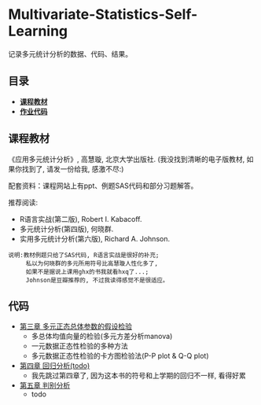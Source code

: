# Multivariate-Statistics-Self-Learning

记录多元统计分析的数据、代码、结果。

## 目录
* [**课程教材**](#课程教材)
* [**作业代码**](#作业代码)


## 课程教材
《应用多元统计分析》, 高慧璇, 北京大学出版社.
(我没找到清晰的电子版教材, 如果你找到了, 请发一份给我, 感激不尽:)

配套资料：课程网站上有ppt、例题SAS代码和部分习题解答。

推荐阅读:
* R语言实战(第二版), Robert I. Kabacoff.
* 多元统计分析(第四版), 何晓群.
* 实用多元统计分析(第六版), Richard A. Johnson.
~~~
说明:教材例题只给了SAS代码, R语言实战是很好的补充;
     私以为何晓群的多元所用符号比高慧璇人性化多了,
     如果不是据说上课用ghx的书我就看hxq了...;
     Johnson是豆瓣推荐的, 不过我读得感觉不是很适应。
~~~

## 代码
* [第三章 多元正态总体参数的假设检验](/chapter3) 
    * 多总体均值向量的检验(多元方差分析manova)
    * 一元数据正态性检验的多种方法
    * 多元数据正态性检验的卡方图检验法(P-P plot & Q-Q plot)
* [第四章 回归分析(todo)](/)
  * 我先跳过第四章了, 因为这本书的符号和上学期的回归不一样, 看得好累
* [第五章 判别分析](/chapter5)
    * todo